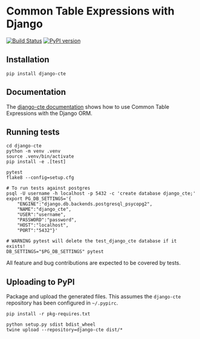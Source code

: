 # Common Table Expressions with Django

[![Build Status](https://github.com/dimagi/django-cte/actions/workflows/tests.yml/badge.svg)](https://github.com/dimagi/django-cte/actions/workflows/tests.yml)
[![PyPI version](https://badge.fury.io/py/django-cte.svg)](https://badge.fury.io/py/django-cte)

## Installation
```
pip install django-cte
```


## Documentation

The [django-cte documentation](https://dimagi.github.io/django-cte/) shows how
to use Common Table Expressions with the Django ORM.


## Running tests

```
cd django-cte
python -m venv .venv
source .venv/bin/activate
pip install -e .[test]

pytest
flake8 --config=setup.cfg

# To run tests against postgres
psql -U username -h localhost -p 5432 -c 'create database django_cte;'
export PG_DB_SETTINGS='{
    "ENGINE":"django.db.backends.postgresql_psycopg2",
    "NAME":"django_cte",
    "USER":"username",
    "PASSWORD":"password",
    "HOST":"localhost",
    "PORT":"5432"}'

# WARNING pytest will delete the test_django_cte database if it exists!
DB_SETTINGS="$PG_DB_SETTINGS" pytest
```

All feature and bug contributions are expected to be covered by tests.


## Uploading to PyPI

Package and upload the generated files. This assumes the `django-cte` repository
has been configured in `~/.pypirc`.

```
pip install -r pkg-requires.txt

python setup.py sdist bdist_wheel
twine upload --repository=django-cte dist/*
```
